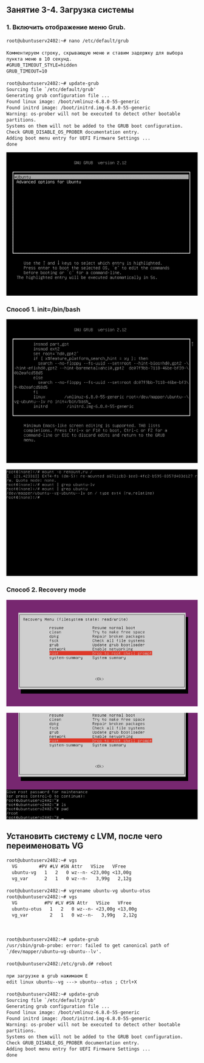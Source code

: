## Занятие 3-4. Загрузка системы

### 1. Включить отображение меню Grub.

```
root@ubuntuserv2402:~# nano /etc/default/grub

Комментируем строку, скрывающую меню и ставим задержку для выбора пункта меню в 10 секунд.
#GRUB_TIMEOUT_STYLE=hidden
GRUB_TIMEOUT=10

root@ubuntuserv2402:~# update-grub
Sourcing file `/etc/default/grub'
Generating grub configuration file ...
Found linux image: /boot/vmlinuz-6.8.0-55-generic
Found initrd image: /boot/initrd.img-6.8.0-55-generic
Warning: os-prober will not be executed to detect other bootable partitions.
Systems on them will not be added to the GRUB boot configuration.
Check GRUB_DISABLE_OS_PROBER documentation entry.
Adding boot menu entry for UEFI Firmware Settings ...
done

```
![Pasted image 20250405211440.png](https://github.com/MarcusMcCandless/otus_linux_admin_pro/blob/main/lesson8/Pasted%20image%2020250405211440.png)

### Способ 1. init=/bin/bash
![VirtualBox_ubuntu_serv2402_02_04_2025_17_02_32.png](https://github.com/MarcusMcCandless/otus_linux_admin_pro/blob/main/lesson8/VirtualBox_ubuntu_serv2402_02_04_2025_17_02_32.png)

![VirtualBox_ubuntu_serv2402_02_04_2025_17_05_12.png](https://github.com/MarcusMcCandless/otus_linux_admin_pro/blob/main/lesson8/VirtualBox_ubuntu_serv2402_02_04_2025_17_05_12.png)
### Способ 2. Recovery mode
![VirtualBox_ubuntu_serv2402_02_04_2025_17_08_54.png](https://github.com/MarcusMcCandless/otus_linux_admin_pro/blob/main/lesson8/VirtualBox_ubuntu_serv2402_02_04_2025_17_08_54.png)

![VirtualBox_ubuntu_serv2402_02_04_2025_17_09_13.png](https://github.com/MarcusMcCandless/otus_linux_admin_pro/blob/main/lesson8/VirtualBox_ubuntu_serv2402_02_04_2025_17_09_13.png)
## Установить систему с LVM, после чего переименовать VG

```
root@ubuntuserv2402:~# vgs
  VG        #PV #LV #SN Attr   VSize   VFree  
  ubuntu-vg   1   2   0 wz--n- <23,00g <13,00g
  vg_var      2   1   0 wz--n-   3,99g   2,12g

root@ubuntuserv2402:~# vgrename ubuntu-vg ubuntu-otus
root@ubuntuserv2402:~# vgs
  VG          #PV #LV #SN Attr   VSize   VFree  
  ubuntu-otus   1   2   0 wz--n- <23,00g <13,00g
  vg_var        2   1   0 wz--n-   3,99g   2,12g



root@ubuntuserv2402:~# update-grub
/usr/sbin/grub-probe: error: failed to get canonical path of `/dev/mapper/ubuntu—vg-ubuntu--lv'.

root@ubuntuserv2402:/etc/grub.d# reboot

при загрузке в grub нажимаем E
edit linux ubuntu--vg ---> ubuntu--otus ; Ctrl+X

root@ubuntuserv2402:~# update-grub
Sourcing file `/etc/default/grub'
Generating grub configuration file ...
Found linux image: /boot/vmlinuz-6.8.0-55-generic
Found initrd image: /boot/initrd.img-6.8.0-55-generic
Warning: os-prober will not be executed to detect other bootable partitions.
Systems on them will not be added to the GRUB boot configuration.
Check GRUB_DISABLE_OS_PROBER documentation entry.
Adding boot menu entry for UEFI Firmware Settings ...
done

```
